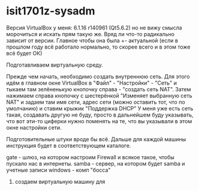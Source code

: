 # isit1701z-sysadm
Версия VirtualBox у меня: 6.1.16 r140961 (Qt5.6.2) но не вижу смысла морочиться и искать прям такую же. Вряд ли что-то радикально зависит от версии. 
Главное чтобы она была +- актуальной (если в прошлом году всё работало нормально, то скорее всего и в этом тоже всё будет ОК)

Подготавливаем виртуальную среду.

Прежде чем начать, необходимо создать внутреннюю сеть. Для этого идём в главном окне VirtualBox в "Файл" - "Настройки" - "Сеть"
и тыкаем там зелёненькую кнопочку справа - "создать сеть NAT".
Затем нажимаем справа кнопочку с шестерёнкой "Изменяет выбранную сеть NAT" и задаем там имя сети, адрес сети (можно оставить тот, что по умолчанию) и ставим крыжик "Поддержка DHCP"
У меня уже есть сеть такая, создавать другую не буду, просто в дальнейшем буду указывать, что вот эти-то циферки нужно поменять на те, что вы указывали в этом окне настройки сети. 

Подготовительные штуки вроде бы всё. Дальше для каждой машины инструкция будет в соответствующем каталоге.

gate - шлюз, на котором настроим Firewall и всякое такое, чтобы пускало нас в интернеты. 
samba - сервер, на котором будет samba и учетные записи
windows - комп "босса"


1. создаем виртуальную машину для 
